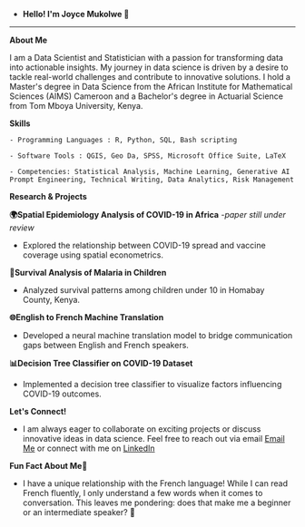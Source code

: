 - **Hello! I'm Joyce Mukolwe 👋**
------------------------------------------------------------------------------------------------------
**About Me**

I am a Data Scientist and Statistician with a passion for transforming data into actionable insights. My journey in data science is driven by a desire to tackle real-world challenges and contribute to innovative solutions. I hold a Master's degree in Data Science from the African Institute for Mathematical Sciences (AIMS) Cameroon and a Bachelor's degree in Actuarial Science from Tom Mboya University, Kenya.

**Skills**

    - Programming Languages : R, Python, SQL, Bash scripting
    
    - Software Tools : QGIS, Geo Da, SPSS, Microsoft Office Suite, LaTeX
    
    - Competencies: Statistical Analysis, Machine Learning, Generative AI Prompt Engineering, Technical Writing, Data Analytics, Risk Management
    
**Research & Projects**

  **🌍Spatial Epidemiology Analysis of COVID-19 in Africa** -*paper still under review*
  - Explored the relationship between COVID-19 spread and vaccine coverage using spatial econometrics.
    
  **🦠Survival Analysis of Malaria in Children**
   - Analyzed survival patterns among children under 10 in Homabay County, Kenya.
     
 **🌐English to French Machine Translation**
   - Developed a neural machine translation model to bridge communication gaps between English and French speakers.
     
 **📊Decision Tree Classifier on COVID-19 Dataset**
   - Implemented a decision tree classifier to visualize factors influencing COVID-19 outcomes.
     
**Let's Connect!**
- I am always eager to collaborate on exciting projects or discuss innovative ideas in data science. Feel free to reach out via email [Email Me](mailto:mukolwejoyce0@gmail.com) or connect with me on [LinkedIn](linkedin.com/in/mukolwe.)
    
 **Fun Fact About Me🎉**
 
 - I have a unique relationship with the French language! While I can read French fluently, I only understand a few words when it comes to conversation. This leaves me pondering: does that make me a beginner or an intermediate speaker? 🤔

<!---
Joycemukolwe/Joycemukolwe is a ✨ special ✨ repository because its `README.md` (this file) appears on your GitHub profile.
You can click the Preview link to take a look at your changes.
--->
